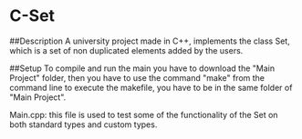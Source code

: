 # C-Set

##Description
A university project made in C++, implements the class Set, which is a set of non duplicated elements added by the users.

##Setup
To compile and run the main you have to download the "Main Project" folder, then you have to use the command "make" from the command line
to execute the makefile, you have to be in the same folder of "Main Project".

Main.cpp: this file is used to test some of the functionality of the Set on both standard types and custom types.
